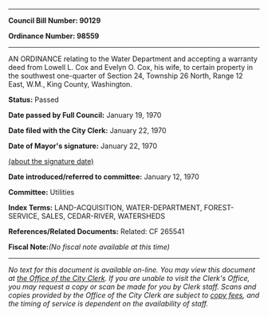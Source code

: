 

********

**Council Bill Number: 90129**
   
**Ordinance Number: 98559**
********

 AN ORDINANCE relating to the Water Department and accepting a warranty deed from Lowell L. Cox and Evelyn O. Cox, his wife, to certain property in the southwest one-quarter of Section 24, Township 26 North, Range 12 East, W.M., King County, Washington.

**Status:** Passed
   
**Date passed by Full Council:** January 19, 1970
   
**Date filed with the City Clerk:** January 22, 1970
   
**Date of Mayor's signature:** January 22, 1970
   
[(about the signature date)](/~public/approvaldate.htm)
   
   
   
**Date introduced/referred to committee:** January 12, 1970
   
**Committee:** Utilities
   
   
**Index Terms:** LAND-ACQUISITION, WATER-DEPARTMENT, FOREST-SERVICE, SALES, CEDAR-RIVER, WATERSHEDS

**References/Related Documents:** Related: CF 265541

**Fiscal Note:**_(No fiscal note available at this time)_
********

_No text for this document is available on-line. You may view this document at [the Office of the City Clerk](http://www.seattle.gov/leg/clerk/contactUs.htm). If you are unable to visit the Clerk's Office, you may request a copy or scan be made for you by Clerk staff. Scans and copies provided by the Office of the City Clerk are subject to [copy fees](http://clerk.seattle.gov/~public/clerkfees.htm), and the timing of service is dependent on the availability of staff._

